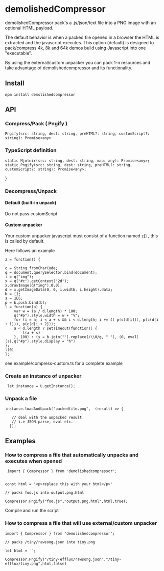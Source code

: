 # demolishedCompressor

demolishedCompressor pack's a .js/json/text file into a PNG image with an optional HTML payload. 

The default behavior is when a packed file opened in a browser the HTML is extracted and the javascript executes. This option (default) is designed to pack/compress 4k, 8k and 64k demos build using Javascript into one "executable".

By using the external/custom unpacker you can pack 1-n resources and take advantage of demolishedcompressor and its functionality.

## Install

    npm install demolishedcompressor

## API

### Compress/Pack ( Pngify )    

    Pngify(src: string, dest: string, preHTML?: string, customScript?: string): Promise<any>

### TypeScript definition 

    static Mjolnir(src: string, dest: string, map: any): Promise<any>;
    static Pngify(src: string, dest: string, preHTML?: string, customScript?: string): Promise<any>;
}


### Decompress/Unpack

#### Default (built-in unpack)

Do not pass customScript

#### Custom unpacker 

Your custom unpacker javascript must consist of a function named z() , this is called by default.

Here follows an example

    z = function() {

    c = String.fromCharCode;
    q = document.querySelector.bind(document);
    i = q("img");
    x = q("#c").getContext("2d");
    x.drawImage(q("img"),0,0);
    d = x.getImageData(0, 0, i.width, i.height).data;
    b = [];
    s = 1E6;
    p = b.push.bind(b);    
    l = function(a) {
        var w = (a / d.length) * 100;
        q("#p").style.width = w + "%";
        for (i = a; i < a + s && i < d.length; i += 4) p(c(d[i])), p(c(d[i + 1])), p(c(d[i + 2]));
        a < d.length ? setTimeout(function() {
            l(a + s)
        }, 100) : (s = b.join("").replace(/\\0/g, " "), (0, eval)(s),q("#p").style.display = "h")
    };
    l(0)
    };

see example/compress-custom.ts for a complete example



### Create an instance of unpacker

     let instance = U.getInstance();

### Unpack a file     
    
    instance.loadAndUpack("packedfile.png",  (result) => {
       
       // deal with the unpacked result
       // i.e JSON.parse, eval etc.  
      });


## Examples


### How to compress a file that automatically unpacks and executes when opened

     import { Compressor } from 'demolishedcompressor';
    
    
    const html = '<p>replace this with your html</p>'

    // packs foo.js into output.png.html
    
    Compressor.Pngify("foo.js","output.png.html",html,true);



Compile and run the script 

### How to compress a file that will use external/custom unpacker


    import { Compressor } from 'demolishedcompressor';
    
    // packs /tiny/rawsong.json into tiny.png
    
    let html = ``;

    Compressor.Pngify("/tiny-efflux/rawsong.json","/tiny-efflux/tiny.png",html,false)



